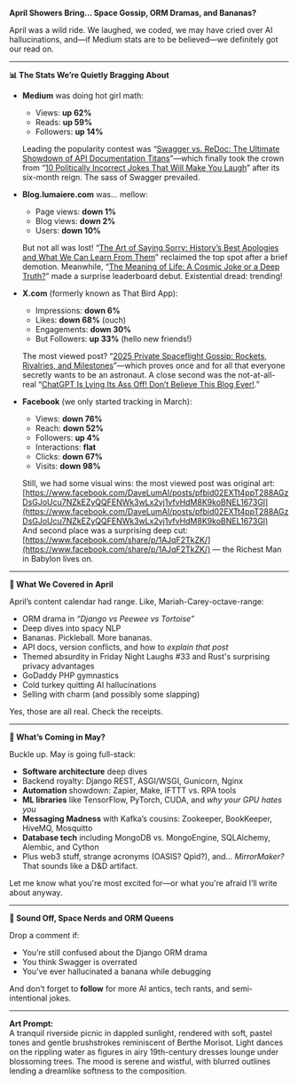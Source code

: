 **April Showers Bring... Space Gossip, ORM Dramas, and Bananas?**

April was a wild ride. We laughed, we coded, we may have cried over AI hallucinations, and—if Medium stats are to be believed—we definitely got our read on.

---

**📊 The Stats We’re Quietly Bragging About**

- **Medium** was doing hot girl math:
  - Views: **up 62%**
  - Reads: **up 59%**
  - Followers: **up 14%**

  Leading the popularity contest was “[Swagger vs. ReDoc: The Ultimate Showdown of API Documentation Titans](https://medium.com/@DaveLumAI/swagger-vs-redoc-the-ultimate-showdown-of-api-documentation-titans-6424e5967538)”—which finally took the crown from “[10 Politically Incorrect Jokes That Will Make You Laugh](https://medium.com/@DaveLumAI/10-politically-incorrect-jokes-that-will-make-you-laugh-22ca82a8aa40)” after its six-month reign. The sass of Swagger prevailed.

- **Blog.lumaiere.com** was... mellow:
  - Page views: **down 1%**
  - Blog views: **down 2%**
  - Users: **down 10%**

  But not all was lost! “[The Art of Saying Sorry: History’s Best Apologies and What We Can Learn From Them](https://blog.lumaiere.com/the-art-of-saying-sorry-historys-best-apologies-and-what-we-can-learn-from-them/)” reclaimed the top spot after a brief demotion. Meanwhile, “[The Meaning of Life: A Cosmic Joke or a Deep Truth?](https://blog.lumaiere.com/the-meaning-of-life-a-cosmic-joke-or-a-deep-truth/)” made a surprise leaderboard debut. Existential dread: trending!

- **X.com** (formerly known as That Bird App):
  - Impressions: **down 6%**
  - Likes: **down 68%** (ouch)
  - Engagements: **down 30%**
  - But Followers: **up 33%** (hello new friends!)

  The most viewed post? “[2025 Private Spaceflight Gossip: Rockets, Rivalries, and Milestones](https://x.com/DaveLumAI/status/1913044448230916302)”—which proves once and for all that everyone secretly wants to be an astronaut. A close second was the not-at-all-real “[ChatGPT Is Lying Its Ass Off! Don’t Believe This Blog Ever!](https://x.com/DaveLumAI/status/1910512820120092674).”

- **Facebook** (we only started tracking in March):
  - Views: **down 76%**
  - Reach: **down 52%**
  - Followers: **up 4%**
  - Interactions: **flat**
  - Clicks: **down 67%**
  - Visits: **down 98%**

  Still, we had some visual wins: the most viewed post was original art:  
  [https://www.facebook.com/DaveLumAI/posts/pfbid02EXTt4ppT288AGzDsGJoUcu7NZkEZyQQFENWk3wLx2vj1vfvHdM8K9koBNEL1673Gl](https://www.facebook.com/DaveLumAI/posts/pfbid02EXTt4ppT288AGzDsGJoUcu7NZkEZyQQFENWk3wLx2vj1vfvHdM8K9koBNEL1673Gl)  
  And second place was a surprising deep cut:  
  [https://www.facebook.com/share/p/1AJqF2TkZK/](https://www.facebook.com/share/p/1AJqF2TkZK/) — the Richest Man in Babylon lives on.

---

**🧠 What We Covered in April**

April’s content calendar had range. Like, Mariah-Carey-octave-range:

- ORM drama in *“Django vs Peewee vs Tortoise”*
- Deep dives into spacy NLP
- Bananas. Pickleball. More bananas.
- API docs, version conflicts, and how to *explain that post*
- Themed absurdity in Friday Night Laughs #33 and Rust's surprising privacy advantages
- GoDaddy PHP gymnastics
- Cold turkey quitting AI hallucinations
- Selling with charm (and possibly some slapping)

Yes, those are all real. Check the receipts.

---

**🔮 What’s Coming in May?**

Buckle up. May is going full-stack:

- **Software architecture** deep dives
- Backend royalty: Django REST, ASGI/WSGI, Gunicorn, Nginx
- **Automation** showdown: Zapier, Make, IFTTT vs. RPA tools
- **ML libraries** like TensorFlow, PyTorch, CUDA, and *why your GPU hates you*
- **Messaging Madness** with Kafka’s cousins: Zookeeper, BookKeeper, HiveMQ, Mosquitto
- **Database tech** including MongoDB vs. MongoEngine, SQLAlchemy, Alembic, and Cython
- Plus web3 stuff, strange acronyms (OASIS? Qpid?), and... *MirrorMaker?* That sounds like a D&D artifact.

Let me know what you're most excited for—or what you're afraid I’ll write about anyway.

---

**📣 Sound Off, Space Nerds and ORM Queens**

Drop a comment if:
- You’re still confused about the Django ORM drama
- You think Swagger is overrated
- You’ve ever hallucinated a banana while debugging

And don’t forget to **follow** for more AI antics, tech rants, and semi-intentional jokes.

---

**Art Prompt:**  
A tranquil riverside picnic in dappled sunlight, rendered with soft, pastel tones and gentle brushstrokes reminiscent of Berthe Morisot. Light dances on the rippling water as figures in airy 19th-century dresses lounge under blossoming trees. The mood is serene and wistful, with blurred outlines lending a dreamlike softness to the composition.
